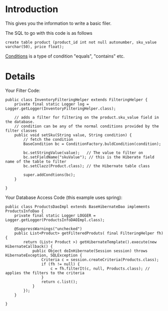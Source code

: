 # Introduction #

This gives you the information to write a basic filer.

The SQL to go with this code is as follows

```
create table product (product_id int not null autonumber, sku_value varchar(50), price float);
```

[Conditions](Conditions.md) is a type of condition "equals", "contains" etc.

# Details #

Your Filter Code:
```
public class InventoryFilteringHelper extends FilteringHelper {
    private final static Logger log = Logger.getLogger(InventoryFilteringHelper.class);

    // adds a filter for filtering on the product.sku_value field in the database. 
    // condition can be any of the normal conditions provided by the filter classes 
    public void setSku(String value, String condition) {
        // fetch the condition 
        BaseCondition bc = ConditionFactory.buldCondition(condition);

        bc.setStringValue(value);   // The value to filter on 
        bc.setFieldName("skuValue"); // this is the Hiberate field name of the table to filter
        bc.setClazz(Product.class); // the Hibernate table class 

        super.addCondtions(bc);
    }

}
```

Your Database Access Code (this example uses spring):
```
public class ProductsDaoImpl extends BaseHibernateDao implements ProductsInfoDao {
    private final static Logger LOGGER = Logger.getLogger(ProductsInfoDAOImpl.class);

    @SuppressWarnings("unchecked")
    public List<Product> getFilteredProduts( final FilteringHelper fh) {
        return (List< Product >) getHibernateTemplate().execute(new HibernateCallback() {
            public Object doInHibernate(Session session) throws HibernateException, SQLException {
                Criteria c = session.createCriteria(Products.class);
                if (fh != null) {
                    c = fh.filterIt(c, null, Products.class); // applies the filters to the criteria
                }
                return c.list();
            }
        });
    }

}

```